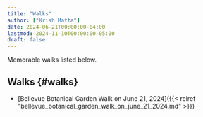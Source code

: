 ```yaml
---
title: "Walks"
author: ["Krish Matta"]
date: 2024-06-21T00:00:00-04:00
lastmod: 2024-11-10T00:00:00-05:00
draft: false
---
```


Memorable walks listed below.


## Walks {#walks}

-   [Bellevue Botanical Garden Walk on June 21, 2024]({{< relref "bellevue_botanical_garden_walk_on_june_21_2024.md" >}})
